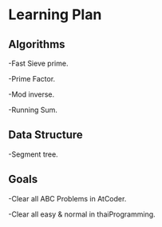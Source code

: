 # Learning Plan

## Algorithms
-Fast Sieve prime.

-Prime Factor.

-Mod inverse.

-Running Sum.

## Data Structure
-Segment tree.

## Goals
-Clear all ABC Problems in AtCoder.

-Clear all easy & normal in thaiProgramming.